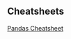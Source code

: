 ## Cheatsheets

[Pandas Cheatsheet](https://github.com/pandas-dev/pandas/blob/master/doc/cheatsheet/Pandas_Cheat_Sheet.pdf)     
